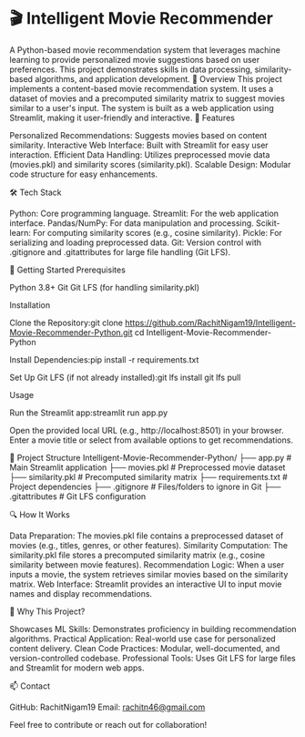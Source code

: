 # 🎬 Intelligent Movie Recommender
A Python-based movie recommendation system that leverages machine learning to provide personalized movie suggestions based on user preferences. This project demonstrates skills in data processing, similarity-based algorithms, and application development.
📖 Overview
This project implements a content-based movie recommendation system. It uses a dataset of movies and a precomputed similarity matrix to suggest movies similar to a user's input. The system is built as a web application using Streamlit, making it user-friendly and interactive.
🎯 Features

Personalized Recommendations: Suggests movies based on content similarity.
Interactive Web Interface: Built with Streamlit for easy user interaction.
Efficient Data Handling: Utilizes preprocessed movie data (movies.pkl) and similarity scores (similarity.pkl).
Scalable Design: Modular code structure for easy enhancements.

🛠️ Tech Stack

Python: Core programming language.
Streamlit: For the web application interface.
Pandas/NumPy: For data manipulation and processing.
Scikit-learn: For computing similarity scores (e.g., cosine similarity).
Pickle: For serializing and loading preprocessed data.
Git: Version control with .gitignore and .gitattributes for large file handling (Git LFS).

🚀 Getting Started
Prerequisites

Python 3.8+
Git
Git LFS (for handling similarity.pkl)

Installation

Clone the Repository:git clone https://github.com/RachitNigam19/Intelligent-Movie-Recommender-Python.git
cd Intelligent-Movie-Recommender-Python


Install Dependencies:pip install -r requirements.txt


Set Up Git LFS (if not already installed):git lfs install
git lfs pull



Usage

Run the Streamlit app:streamlit run app.py


Open the provided local URL (e.g., http://localhost:8501) in your browser.
Enter a movie title or select from available options to get recommendations.

📂 Project Structure
Intelligent-Movie-Recommender-Python/
├── app.py               # Main Streamlit application
├── movies.pkl           # Preprocessed movie dataset
├── similarity.pkl       # Precomputed similarity matrix
├── requirements.txt     # Project dependencies
├── .gitignore           # Files/folders to ignore in Git
├── .gitattributes       # Git LFS configuration

🔍 How It Works

Data Preparation: The movies.pkl file contains a preprocessed dataset of movies (e.g., titles, genres, or other features).
Similarity Computation: The similarity.pkl file stores a precomputed similarity matrix (e.g., cosine similarity between movie features).
Recommendation Logic: When a user inputs a movie, the system retrieves similar movies based on the similarity matrix.
Web Interface: Streamlit provides an interactive UI to input movie names and display recommendations.

🌟 Why This Project?

Showcases ML Skills: Demonstrates proficiency in building recommendation algorithms.
Practical Application: Real-world use case for personalized content delivery.
Clean Code Practices: Modular, well-documented, and version-controlled codebase.
Professional Tools: Uses Git LFS for large files and Streamlit for modern web apps.

📫 Contact

GitHub: RachitNigam19
Email: rachitn46@gmail.com

Feel free to contribute or reach out for collaboration!

